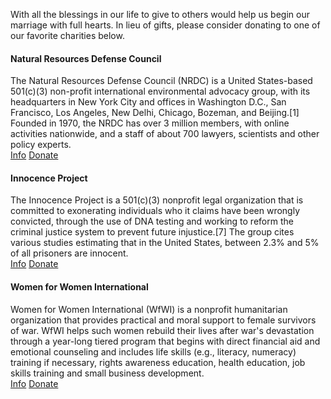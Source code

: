 

With all the blessings in our life to give to others would help us begin our marriage with full hearts. In lieu of gifts, please consider donating to one of our favorite charities below.
#### Natural Resources Defense Council  
The Natural Resources Defense Council (NRDC) is a United States-based 501(c)(3) non-profit international environmental advocacy group, with its headquarters in New York City and offices in Washington D.C., San Francisco, Los Angeles, New Delhi, Chicago, Bozeman, and Beijing.[1] Founded in 1970, the NRDC has over 3 million members, with online activities nationwide, and a staff of about 700 lawyers, scientists and other policy experts.  
[Info](https://en.wikipedia.org/wiki/Natural_Resources_Defense_Council) [Donate](https://act.nrdc.org/donate/donate-one-time/)
#### Innocence Project  
The Innocence Project is a 501(c)(3) nonprofit legal organization that is committed to exonerating individuals who it claims have been wrongly convicted, through the use of DNA testing and working to reform the criminal justice system to prevent future injustice.[7] The group cites various studies estimating that in the United States, between 2.3% and 5% of all prisoners are innocent.  
[Info](https://en.wikipedia.org/wiki/Innocence_Project) [Donate](https://innocenceproject.org/donate/?f_src=FY20_web_x_gen_nmat_CampMonthly000Page000One000Time_onetime)
#### Women for Women International 
Women for Women International (WfWI) is a nonprofit humanitarian organization that provides practical and moral support to female survivors of war. WfWI helps such women rebuild their lives after war's devastation through a year-long tiered program that begins with direct financial aid and emotional counseling and includes life skills (e.g., literacy, numeracy) training if necessary, rights awareness education, health education, job skills training and small business development.  
[Info](https://en.wikipedia.org/wiki/Women_for_Women_International) [Donate](https://support.womenforwomen.org/donate/?src=DBWF211A)
